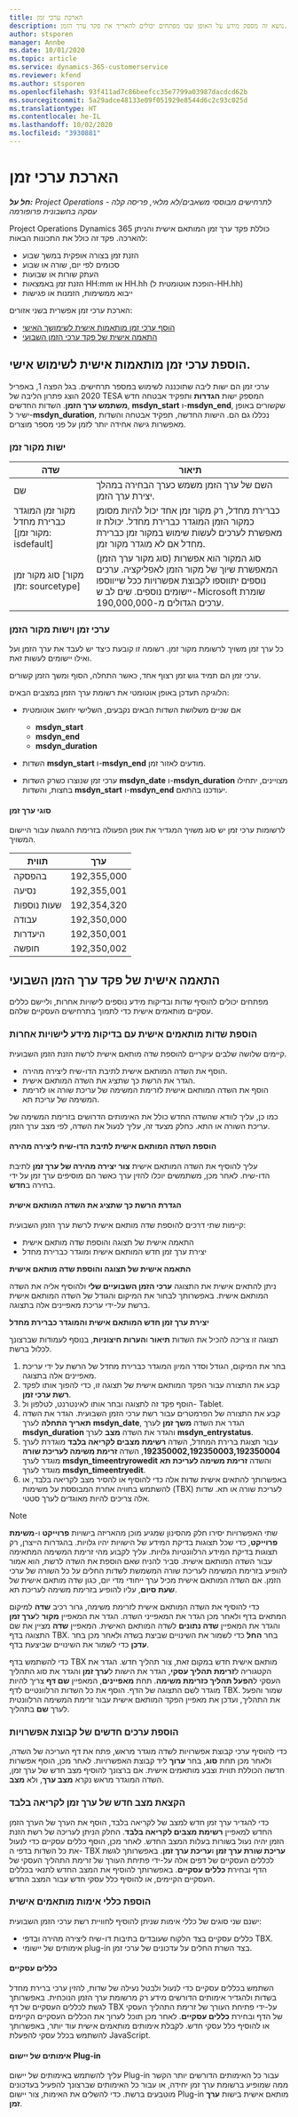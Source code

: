 ```yaml
---
title: הארכת ערכי זמן
description: נושא זה מספק מידע על האופן שבו מפתחים יכולים להאריך את פקד ערך הזמן.
author: stsporen
manager: Annbe
ms.date: 10/01/2020
ms.topic: article
ms.service: dynamics-365-customerservice
ms.reviewer: kfend
ms.author: stsporen
ms.openlocfilehash: 93f411ad7c86beefcc35e7799a03987dacdcd62b
ms.sourcegitcommit: 5a29adce48133e09f051929e8544d6c2c93c025d
ms.translationtype: HT
ms.contentlocale: he-IL
ms.lasthandoff: 10/02/2020
ms.locfileid: "3930881"
---
```

# <a name="extending-time-entries"></a>הארכת ערכי זמן

_**חל על:** Project Operations לתרחישים מבוססי משאבים/לא מלאי, פריסה קלה - עסקה בחשבונית פרופורמה_

Project Operations ‏Dynamics 365 כוללת פקד ערך זמן המותאם אישית והניתן להארכה. פקד זה כולל את התכונות הבאות:

- הזנת זמן בצורה אופקית במשך שבוע
- סכומים לפי יום, שורה או שבוע
- העתק שורות או שבועות
- הזנת זמן באמצאות HH:mm או HH.hh (הופכת אוטומטית ל-HH.hh)
- ייבוא ממשימות, הזמנות או פגישות

הארכת ערכי זמן אפשרית בשני אזורים:
- [הוסף ערכי זמן מותאמות אישית לשימושך האישי](#add)
- [התאמה אישית של פקד ערכי הזמן השבועי](#customize)

## <a name="add-custom-time-entries-for-your-own-use"></a><a name="add"></a>הוספת ערכי זמן מותאמות אישית לשימוש אישי.

ערכי זמן הם ישות ליבה שתוכננה לשימוש במספר תרחישים. בגל הפצה 1, באפריל 2020 הוצג פתרון הליבה של TESA המספק ישות **הגדרות** ותפקיד אבטחה חדש **משתמש ערך הזמן**. השדות החדשים, **msdyn_start** ו-**msdyn_end**, שקשורים באופן ישיר ל-**msdyn_duration**, נכללו גם הם. הישות החדשה, תפקיד אבטחה והשדות מאפשרות גישה אחידה יותר לזמן על פני מספר מוצרים.


### <a name="time-source-entity"></a>ישות מקור זמן
| שדה | תיאור | 
|-------|------------|
| שם  | השם של ערך הזמן משמש כערך הבחירה במהלך יצירת ערך הזמן. |
| מקור זמן המוגדר כברירת מחדל [מקור זמן: isdefault] | כברירת מחדל, רק מקור זמן אחד יכול להיות מסומן כמקור הזמן המוגדר כברירת מחדל. יכולת זו מאפשרת לערכים לעשות שימוש במקור זמן כברירת מחדל אם לא מוגדר מקור זמן. |
|סוג מקור זמן [מקור זמן: sourcetype] | סוג המקור הוא אפשרות (סוג מקור ערך הזמן) המאפשרת שיוך של מקור הזמן לאפליקציה. ערכים נוספים יתווספו לקבוצת אפשרויות ככל שייווספו יישומים נוספים. שים לב ש-Microsoft שומרת ערכים הגדולים מ-190,000,000.|


### <a name="time-entries-and-the-time-source-entity"></a>ערכי זמן וישות מקור הזמן
כל ערך זמן משויך לרשומת מקור זמן. רשומה זו קובעת כיצד יש לעבד את ערך הזמן ועל ואילו יישומים לעשות זאת.

ערכי זמן הם תמיד גוש זמן רצוף אחד, כאשר התחלה, הסוף ומשך הזמן קשורים.

הלוגיקה תעדכן באופן אוטומטי את רשומת ערך הזמן במצבים הבאים:

- אם שניים משלושת השדות הבאים נקבעים, השלישי יחושב אוטומטית 

    - **msdyn_start**
    - **msdyn_end**
    - **msdyn_duration**

- השדות **msdyn_start** ו-**msdyn_end** מודעים לאזור זמן.
- ערכי זמן שנוצרו כשרק השדות **msdyn_date** ו-**msdyn_duration** מצויינים, יתחילו בחצות, והשדות **msdyn_start** ו-**msdyn_end** יעודכנו בהתאם.

#### <a name="time-entry-types"></a>סוגי ערך זמן

לרשומות ערכי זמן יש סוג משויך המגדיר את אופן הפעולה בזרימת ההגשה עבור היישום המשויך.

|תווית | ערך|
|-----|-----|
|בהפסקה   |192,355,000|
|נסיעה | 192,355,001|
|שעות נוספות   | 192,354,320|
|עבודה   | 192,350,000|
|היעדרות    | 192,350,001|
|חופשה   | 192,350,002|



## <a name="customize-the-weekly-time-entry-control"></a><a name="customize"></a>התאמה אישית של פקד ערך הזמן השבועי
מפתחים יכולים להוסיף שדות ובדיקות מידע נוספים לישויות אחרות, וליישם כללים עסקיים מותאמים אישית כדי לתמוך בתרחישים העסקיים שלהם.

### <a name="add-custom-fields-with-lookups-to-other-entities"></a>הוספת שדות מותאמים אישית עם בדיקות מידע לישויות אחרות
קיימים שלושה שלבים עיקריים להוספת שדה מותאם אישית לרשת הזנת הזמן השבועית.

- הוסף את השדה המותאם אישית לתיבת הדו-שיח ליצירה מהירה.
- הגדר את הרשת כך שתציג את השדה המותאם אישית.
- הוסף את השדה המותאם אישית לזרימת המשימה של עריכת שורה או לזרימת המשימה של עריכת תא.

כמו כן, עליך לוודא שהשדה החדש כולל את האימותים הדרושים בזרימת המשימה של עריכת השורה או התא. כחלק מצעד זה, עליך לנעול את השדה, לפי מצב ערך הזמן.

#### <a name="add-the-custom-field-to-the-quick-create-dialog-box"></a>הוספת השדה המותאם אישית לתיבת הדו-שיח ליצירה מהירה
עליך להוסיף את השדה המותאם אישית **צור יצירה מהירה של ערך זמן** לתיבת הדו-שיח. לאחר מכן, משתמשים יוכלו להזין ערך כאשר הם מוסיפים ערך זמן על ידי בחירה ב**חדש**.

#### <a name="configure-the-grid-to-show-the-custom-field"></a>הגדרת הרשת כך שתציג את השדה המותאם אישית
קיימות שתי דרכים להוספת שדה מותאם אישית לרשת ערך הזמן השבועית:

  - התאמה אישית של תצוגה והוספת שדה מותאם אישית
  - יצירת ערך זמן חדש המותאם אישית ומוגדר כברירת מחדל 


**התאמה אישית של תצוגה והוספת שדה מותאם אישית**

ניתן להתאים אישית את התצוגה **ערכי הזמן השבועיים שלי** ולהוסיף אליה את השדה המותאם אישית. באפשרותך לבחור את המיקום והגודל של השדה המותאם אישית ברשת על-ידי עריכת מאפיינים אלה בתצוגה.

**יצירת ערך זמן חדש המותאם אישית והמוגדר כברירת מחדל** 

תצוגה זו צריכה להכיל את השדות **תיאור** ו**הערות חיצוניות**, בנוסף לעמודות שברצונך לכלול ברשת. 

1. בחר את המיקום, הגודל וסדר המיון המוגדר כברירת מחדל של הרשת על ידי עריכת מאפיינים אלה בתצוגה. 
2. קבע את התצורה עבור הפקד המותאם אישית של תצוגה זו, כדי להפוך אותו לפקד **רשת ערכי זמן**. 
3. הוסף פקד זה לתצוגה ובחר אותו לאינטרנט, לטלפון ול- Tablet. 
4. קבע את התצורה של הפרמטרים עבור רשת ערכי הזמן השבועית. הגדר את השדה **תאריך התחלה** לערך **msdyn_date**, הגדר את השדה **משך זמן** לערך **msdyn_duration** והגדר את השדה **מצב** לערך **msdyn_entrystatus**. 
5. עבור תצוגת ברירת המחדל, השדה **‏‫רשימת מצבים לקריאה בלבד** מוגדרת לערך **192350002,192350003,192350004**, השדה **זרימת משימה לעריכת שורה‬** מוגדר לערך **msdyn_timeentryrowedit** והשדה **זרימת משימה לעריכת תא** מוגדר לערך **msdyn_timeentryedit**. 
6. באפשרותך להתאים אישית שדות אלה כדי להוסיף או להסיר מצב לקריאה בלבד, או להשתמש בחוויה אחרת המבוססת על משימות (TBX) לעריכת שורה או תא. שדות אלה צריכים להיות מאוגדים לערך סטטי.


> [!NOTE] 
> שתי האפשרויות יסירו חלק מהסינון שמגיע מוכן מהאריזה בישויות **פרוייקט** ו-**משימת פרוייקט**, כדי שכל תצוגות בדיקת המידע של הישויות יהיו גלויות. בהגדרות הייצרן, רק תצוגות בדיקת המידע הרלוונטיות גלויות.
עליך לקבוע מהי זרימת המשימה המתאימה עבור השדה המותאם אישית. סביר להניח שאם הוספת את השדה לרשת, הוא אמור להופיע בזרימת המשימה לעריכת שורה המשמשת לשדות החלים על כל השורה של ערכי הזמן. אם השדה המותאם אישית מכיל ערך ייחודי מדי יום, כגון שדה מותאם אישית של **שעת סיום**, עליו להופיע בזרימת משימה לעריכת תא.

כדי להוסיף את השדה המותאם אישית לזרימת משימה, גרור רכיב **שדה** למיקום המתאים בדף ולאחר מכן הגדר את המאפייני השדה. הגדר את המאפיין **מקור** ל**ערך זמן** והגדר את המאפיין **שדה נתונים** לשדה המותאם האישית. המאפיין **שדה** מציין את שם התצוגה בדף TBX. בחר **החל** כדי לשמור את השינויים שביצת בשדה ולאחר מכן בחר **עדכן** כדי לשמור את השינויים שביצעת בדף.

כדי להשתמש בדף TBX מותאם אישית חדש במקום זאת, צור תהליך חדש. הגדר את הקטגוריה ל**זרימת תהליך עסקי**, הגדר את הישות ל**ערך זמן** והגדר את סוג התהליך העסקי ל**הפעל תהליך כזרימת משימה**. תחת **מאפיינים**, המאפיין **שם דף** צריך להיות מוגדר לשם התצוגה של הדף. הוסף את כל השדות הרלוונטיים לדף TBX. שמור והפעל את התהליך, ועדכן את מאפיין הפקד המותאם אישית עבור זרימת המשימה הרלוונטית לערך **שם** בתהליך.

### <a name="add-new-option-set-values"></a>הוספת ערכים חדשים של קבוצת אפשרויות
כדי להוסיף ערכי קבוצת אפשרויות לשדה מוגדר מראש, פתח את דף העריכה של השדה, ולאחר מכן תחת **סוג**, בחר **ערוך** ליד קבוצת האפשרויות. לאחר מכן, הוסף אפשרות חדשה הכוללת תווית וצבע מותאמים אישית. אם ברצונך להוסיף מצב חדש של ערך זמן, השדה המוגדר מראש נקרא **מצב ערך**, ולא **מצב**.

### <a name="designate-a-new-time-entry-status-as-read-only"></a>הקצאת מצב חדש של ערך זמן לקריאה בלבד
כדי להגדיר ערך זמן חדש למצב של לקריאה בלבד, הוסף את הערך של הערך הזמן החדש למאפיין **רשימת מצבים לקריאה בלבד**. החלק הניתן לעריכה של רשת הזנת הזמן יהיה נעול בשורות בעלות המצב החדש.
לאחר מכן, הוסף כללים עסקיים כדי לנעול את כל השדות בדפי ה- TBX **עריכת שורת ערך זמן** ו**עריכת ערך זמן**. באפשרותך לגשת לכללים העסקיים של דפים אלה על-ידי פתיחת העורך של זרימת התהליך העסקי של הדף ובחירת **כללים עסקיים**. באפשרותך להוסיף את המצב החדש לתנאי בכללים העסקיים הקיימים, או להוסיף כלל עסקי חדש עבור המצב החדש.

### <a name="add-custom-validation-rules"></a>הוספת כללי אימות מותאמים אישית
ישנם שני סוגים של כללי אימות שניתן להוסיף לחוויית רשת ערכי הזמן השבועית:

- כללים עסקיים בצד הלקוח שעובדים בתיבות דו-שיח ליצירה מהירה ובדפי TBX.
- אימותים של יישומי plug-in בצד השרת החלים על עדכונים של ערכי זמן.

#### <a name="business-rules"></a>כללים עסקיים
השתמש בכללים עסקיים כדי לנעול ולבטל נעילה של שדות, להזין ערכי ברירת מחדל בשדות ולהגדיר אימותים הדורשים מידע רק מרשומת ערך הזמן הנוכחית. באפשרותך לגשת לכללים העסקיים של דף TBX על-ידי פתיחת העורך של זרימת התהליך העסקי של הדף ובחירת **כללים עסקיים**. לאחר מכן תוכל לערוך את הכללים העסקיים הקיימים או להוסיף כלל עסקי חדש. לקבלת אימותים מותאמים אישית עוד יותר, באפשרותך להשתמש בכלל עסקי להפעלת JavaScript.

#### <a name="plug-in-validations"></a>אימותים של יישום Plug-in
עליך להשתמש באימותים של יישום Plug-in עבור כל האימותים הדורשים יותר הקשר ממה שמופיע ברשומת ערך זמן יחידה, או עבור כל האימותים שברצונך להפעיל בעדכונים מוטבעים ברשת. כדי להשלים את האימות, צור יישום Plug-in מותאם אישית בישות **ערך זמן**.
